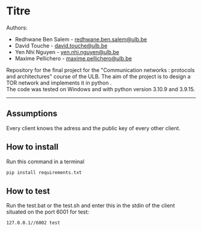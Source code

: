 # Titre

Authors: 
- Redhwane Ben Salem - redhwane.ben.salem@ulb.be 
- David Touche - david.touche@ulb.be 
- Yen Nhi Nguyen - yen.nhi.nguyen@ulb.be 
- Maxime Pellichero - maxime.pellichero@ulb.be   

Repository for the final project for the "Communication networks : protocols and architectures" course of the ULB. The aim of the project is to design a TOR network and implements it in python .  
The code was tested on Windows and with  python  version 3.10.9 and 3.9.15. 

* * *

## Assumptions
Every client knows the adress and the public key of every other client. 

## How to install
Run this command in a terminal
```python
pip install requirements.txt
```

## How to test 
Run the test.bat or the test.sh and enter this in the stdin of the client situated on the port 6001  for test: 
```
127.0.0.1//6002 test 
```






